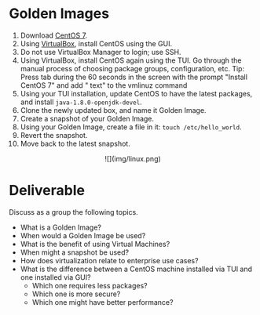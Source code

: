 # Golden Images

 1. Download [CentOS 7](https://www.centos.org/download/).
 2. Using [VirtualBox](https://www.virtualbox.org/wiki/Downloads), install CentOS using the GUI.
 3. Do not use VirtualBox Manager to login; use SSH.
 4. Using VirtualBox, install CentOS again using the TUI. Go through the manual process of choosing package groups, configuration, etc.
	Tip: Press tab during the 60 seconds in the screen with the prompt "Install CentOS 7" and add " text" to the vmlinuz command
 5. Using your TUI installation, update CentOS to have the latest packages, and install `java-1.8.0-openjdk-devel`. 
 6. Clone the newly updated box, and name it Golden Image.
 7. Create a snapshot of your Golden Image.
 8. Using your Golden Image, create a file in it: `touch /etc/hello_world`.
 9. Revert the snapshot.
 10. Move back to the latest snapshot.

<center>
  ![](img/linux.png)  
</center>

# Deliverable

Discuss as a group the following topics.
 - What is a Golden Image?
 - When would a Golden Image be used?
 - What is the benefit of using Virtual Machines?
 - When might a snapshot be used?
 - How does virtualization relate to enterprise use cases?
 - What is the difference between a CentOS machine installed via TUI and one installed via GUI?
   - Which one requires less packages?
   - Which one is more secure?
   - Which one might have better performance?
